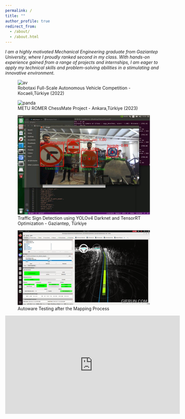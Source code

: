 ```yaml
---
permalink: /
title: ""
author_profile: true
redirect_from: 
  - /about/
  - /about.html
---
```



<link rel="stylesheet" type="text/css" href="assets/css/collapse.css">



<p><i>I am a highly motivated Mechanical Engineering graduate from Gaziantep University, where I proudly ranked second in my class. With hands-on experience gained from a range of projects and internships, I am eager to apply my technical skills and problem-solving abilities in a stimulating and innovative environment.</i></p>




<div class="framed-container">
  <figure class="framed-item">
    <img src="images/av.gif" alt="av" class="framed">
    <figcaption>Robotaxi Full-Scale Autonomous Vehicle Competition - Kocaeli,Türkiye (2022)</figcaption>
  </figure>
  <figure class="framed-item">
    <img src="images/panda.JPG" alt="panda" class="framed">
    <figcaption>      METU ROMER ChessMate Project - Ankara,Türkiye (2023)</figcaption>
  </figure>
</div>

<div class="framed-container">
  <figure class="framed-item">
    <img src="images/detection.jpg" alt="av" class="framed">
    <figcaption>Traffic Sign Detection using YOLOv4 Darknet and TensorRT Optimization - Gaziantep, Türkiye</figcaption>
  </figure>
  <figure class="framed-item">
    <img src="images/autoware_test.gif" alt="panda" class="framed">
    <figcaption>      Autoware Testing after the Mapping Process </figcaption>
  </figure>
</div>





<div style="text-align: center;">
  <iframe width="560" height="315" src="https://www.youtube.com/embed/zP3rmQ06xFE?si=Wtg2WROBjUeUV6k-" title="YouTube video player" frameborder="0" allow="accelerometer; autoplay; clipboard-write; encrypted-media; gyroscope; picture-in-picture; web-share" referrerpolicy="strict-origin-when-cross-origin" allowfullscreen></iframe>
</div>



<div style="text-align: center;">
  <pre id="terminal-text" style="display: inline-block; font-family: 'Courier New', Courier, monospace; font-size: 1.5em; color: green;"></pre>
</div>


